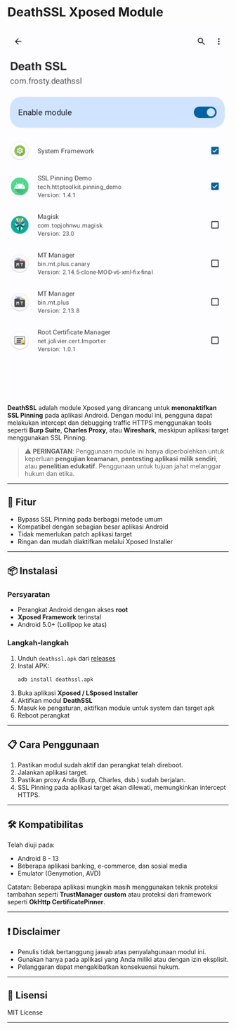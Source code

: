 # DeathSSL Xposed Module

![DeathSSL Demo](https://raw.githubusercontent.com/frostyxsec/DeathSSL/refs/heads/main/demo_deathssl.png)

**DeathSSL** adalah module Xposed yang dirancang untuk **menonaktifkan SSL Pinning** pada aplikasi Android. Dengan modul ini, pengguna dapat melakukan intercept dan debugging traffic HTTPS menggunakan tools seperti **Burp Suite**, **Charles Proxy**, atau **Wireshark**, meskipun aplikasi target menggunakan SSL Pinning.

> ⚠️ **PERINGATAN**: Penggunaan module ini hanya diperbolehkan untuk keperluan **pengujian keamanan**, **pentesting aplikasi milik sendiri**, atau **penelitian edukatif**. Penggunaan untuk tujuan jahat melanggar hukum dan etika.

---

## 🔧 Fitur

- Bypass SSL Pinning pada berbagai metode umum
- Kompatibel dengan sebagian besar aplikasi Android
- Tidak memerlukan patch aplikasi target
- Ringan dan mudah diaktifkan melalui Xposed Installer

---

## 📦 Instalasi

### Persyaratan

- Perangkat Android dengan akses **root**
- **Xposed Framework** terinstal
- Android 5.0+ (Lollipop ke atas)

### Langkah-langkah

1. Unduh `deathssl.apk` dari [releases](#)
2. Instal APK:
   ```bash
   adb install deathssl.apk
   ```
3. Buka aplikasi **Xposed / LSposed Installer**
4. Aktifkan modul **DeathSSL**
5. Masuk ke pengaturan, aktifkan module untuk system dan target apk
6. Reboot perangkat

---

## 📋 Cara Penggunaan

1. Pastikan modul sudah aktif dan perangkat telah direboot.
2. Jalankan aplikasi target.
3. Pastikan proxy Anda (Burp, Charles, dsb.) sudah berjalan.
4. SSL Pinning pada aplikasi target akan dilewati, memungkinkan intercept HTTPS.

---

## 🛠 Kompatibilitas

Telah diuji pada:

* Android 8 - 13
* Beberapa aplikasi banking, e-commerce, dan sosial media
* Emulator (Genymotion, AVD)

Catatan: Beberapa aplikasi mungkin masih menggunakan teknik proteksi tambahan seperti **TrustManager custom** atau proteksi dari framework seperti **OkHttp CertificatePinner**.

---

## ❗ Disclaimer

* Penulis tidak bertanggung jawab atas penyalahgunaan modul ini.
* Gunakan hanya pada aplikasi yang Anda miliki atau dengan izin eksplisit.
* Pelanggaran dapat mengakibatkan konsekuensi hukum.

---

## 📃 Lisensi

MIT License

---
